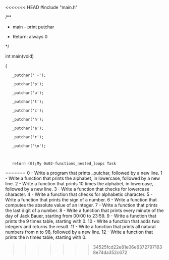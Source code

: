 <<<<<<< HEAD
#include "main.h"



 /**

  * main - print putchar

  * Return: always 0

  */

int main(void)

{

       _putchar(' -');

       _putchar('p');

       _putchar('u');

       _putchar('t');

       _putchar('c');

       _putchar('h');

       _putchar('a');

       _putchar('r');

       _putchar('\n');



       return (0);My 0x02-functions_nested_loops Task 
=======
0 - Write a program that prints _putchar, followed by a new line.
1 - Write a function that prints the alphabet, in lowercase, followed by a new line.
2 - Write a function that prints 10 times the alphabet, in lowercase, followed by a new line.
3 - Write a function that checks for lowercase character.
4 - Write a function that checks for alphabetic character.
5 - Write a function that prints the sign of a number.
6 - Write a function that computes the absolute value of an integer.
7 - Write a function that prints the last digit of a number.
8 - Write a function that prints every minute of the day of Jack Bauer, starting from 00:00 to 23:59.
9 - Write a function that prints the 9 times table, starting with 0.
10 - Write a function that adds two integers and returns the result.
11 - Write a function that prints all natural numbers from n to 98, followed by a new line.
12 - Write a function that prints the n times table, starting with 0.
>>>>>>> 34525fcd22e81e06e63727971638e74da352c672
